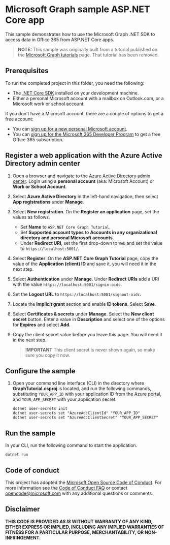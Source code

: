 # Microsoft Graph sample ASP.NET Core app

This sample demonstrates how to use the Microsoft Graph .NET SDK to access data in Office 365 from ASP.NET Core apps.

> **NOTE:** This sample was originally built from a tutorial published on the [Microsoft Graph tutorials](https://docs.microsoft.com/graph/tutorials) page. That tutorial has been removed.

## Prerequisites

To run the completed project in this folder, you need the following:

- The [.NET Core SDK](https://dotnet.microsoft.com/download) installed on your development machine.
- Either a personal Microsoft account with a mailbox on Outlook.com, or a Microsoft work or school account.

If you don't have a Microsoft account, there are a couple of options to get a free account:

- You can [sign up for a new personal Microsoft account](https://signup.live.com/signup?wa=wsignin1.0&rpsnv=12&ct=1454618383&rver=6.4.6456.0&wp=MBI_SSL_SHARED&wreply=https://mail.live.com/default.aspx&id=64855&cbcxt=mai&bk=1454618383&uiflavor=web&uaid=b213a65b4fdc484382b6622b3ecaa547&mkt=E-US&lc=1033&lic=1).
- You can [sign up for the Microsoft 365 Developer Program](https://developer.microsoft.com/microsoft-365/dev-program) to get a free Office 365 subscription.

## Register a web application with the Azure Active Directory admin center

1. Open a browser and navigate to the [Azure Active Directory admin center](https://aad.portal.azure.com). Login using a **personal account** (aka: Microsoft Account) or **Work or School Account**.

1. Select **Azure Active Directory** in the left-hand navigation, then select **App registrations** under **Manage**.

1. Select **New registration**. On the **Register an application** page, set the values as follows.

    - Set **Name** to `ASP.NET Core Graph Tutorial`.
    - Set **Supported account types** to **Accounts in any organizational directory and personal Microsoft accounts**.
    - Under **Redirect URI**, set the first drop-down to `Web` and set the value to `https://localhost:5001/`.

1. Select **Register**. On the **ASP.NET Core Graph Tutorial** page, copy the value of the **Application (client) ID** and save it, you will need it in the next step.

1. Select **Authentication** under **Manage**. Under **Redirect URIs** add a URI with the value `https://localhost:5001/signin-oidc`.

1. Set the **Logout URL** to `https://localhost:5001/signout-oidc`.

1. Locate the **Implicit grant** section and enable **ID tokens**. Select **Save**.

1. Select **Certificates & secrets** under **Manage**. Select the **New client secret** button. Enter a value in **Description** and select one of the options for **Expires** and select **Add**.

1. Copy the client secret value before you leave this page. You will need it in the next step.

    > **IMPORTANT**
    > This client secret is never shown again, so make sure you copy it now.

## Configure the sample

1. Open your command line interface (CLI) in the directory where **GraphTutorial.csproj** is located, and run the following commands, substituting `YOUR_APP_ID` with your application ID from the Azure portal, and `YOUR_APP_SECRET` with your application secret.

    ```Shell
    dotnet user-secrets init
    dotnet user-secrets set "AzureAd:ClientId" "YOUR_APP_ID"
    dotnet user-secrets set "AzureAd:ClientSecret" "YOUR_APP_SECRET"
    ```

## Run the sample

In your CLI, run the following command to start the application.

```Shell
dotnet run
```

## Code of conduct

This project has adopted the [Microsoft Open Source Code of Conduct](https://opensource.microsoft.com/codeofconduct/). For more information see the [Code of Conduct FAQ](https://opensource.microsoft.com/codeofconduct/faq/) or contact [opencode@microsoft.com](mailto:opencode@microsoft.com) with any additional questions or comments.

## Disclaimer

**THIS CODE IS PROVIDED _AS IS_ WITHOUT WARRANTY OF ANY KIND, EITHER EXPRESS OR IMPLIED, INCLUDING ANY IMPLIED WARRANTIES OF FITNESS FOR A PARTICULAR PURPOSE, MERCHANTABILITY, OR NON-INFRINGEMENT.**
